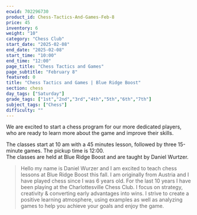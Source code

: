 ```yaml
---
ecwid: 702296730
product_id: Chess-Tactics-And-Games-Feb-8
price: 45
inventory: 6
weight: "10"
category: "Chess Club"
start_date: "2025-02-08"
end_date: "2025-02-08"
start_time: "10:00"
end_time: "12:00"
page_title: "Chess Tactics and Games"
page_subtitle: "February 8"
featured: 0
title: "Chess Tactics and Games | Blue Ridge Boost"
section: chess
day_tags: ["Saturday"]
grade_tags: ["1st","2nd","3rd","4th","5th","6th","7th"]
subject_tags: ["Chess"]
difficulty: ""
---
```

<p>We are excited to start a chess program for our more dedicated players, who are ready to learn more about the game and improve their skills.</p><p>The classes start at 10 am with a 45 minutes lesson, followed by three 15-minute games. The pickup time is 12:00.<br>The classes are held at Blue Ridge Boost and are taught by Daniel Wurtzer.<br></p><blockquote>Hello my name is Daniel Wurzer and I am excited to teach chess lessons at Blue Ridge Boost this fall. I am originally from Austria and I have played chess since I was 6 years old. For the last 10 years I have been playing at the Charlottesville Chess Club. I focus on strategy, creativity & converting early advantages into wins. I strive to create a positive learning atmosphere, using examples as well as analyzing games to help you achieve your goals and enjoy the game.</blockquote>
